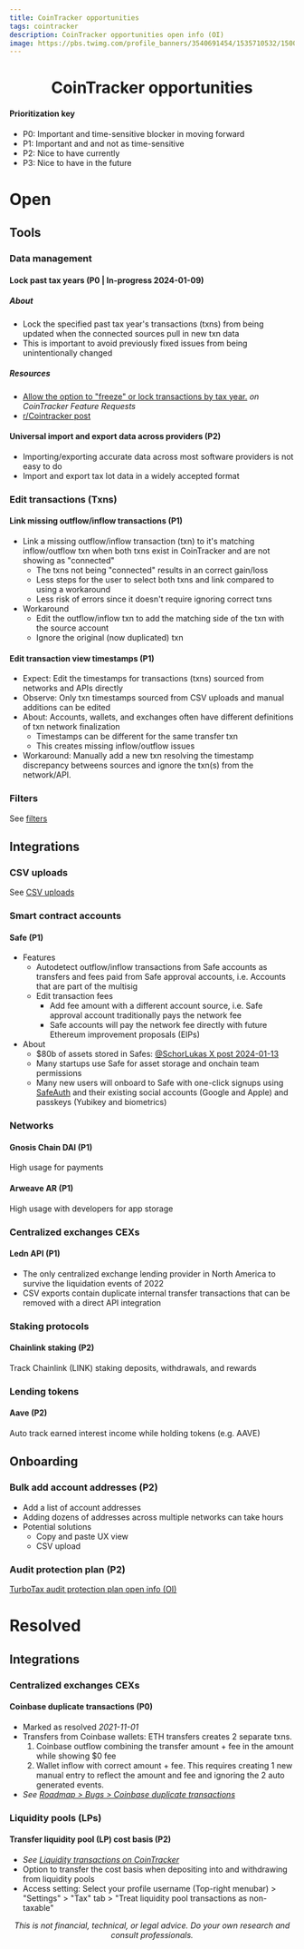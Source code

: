 ```yaml
---
title: CoinTracker opportunities
tags: cointracker
description: CoinTracker opportunities open info (OI)
image: https://pbs.twimg.com/profile_banners/3540691454/1535710532/1500x500
---
```


<h1 style="text-align: center;">CoinTracker opportunities</h1>

#### Prioritization key
- P0: Important and time-sensitive blocker in moving forward
- P1: Important and and not as time-sensitive
- P2: Nice to have currently
- P3: Nice to have in the future

# Open

## Tools

### Data management

#### Lock past tax years (P0 | In-progress 2024-01-09)

##### About
- Lock the specified past tax year's transactions (txns) from being updated when the connected sources pull in new txn data
- This is important to avoid previously fixed issues from being unintentionally changed

##### Resources
- [Allow the option to "freeze" or lock transactions by tax year.](https://cointracker.canny.io/features/p/allow-the-option-to-freeze-or-lock-transactions-by-tax-year) *on CoinTracker Feature Requests*
- [r/Cointracker post](https://www.reddit.com/r/Cointracker/comments/192ot15/does_cointracker_plan_to_build_this_for_2024/)

#### Universal import and export data across providers (P2)
- Importing/exporting accurate data across most software providers is not easy to do
- Import and export tax lot data in a widely accepted format

### Edit transactions (Txns)

#### Link missing outflow/inflow transactions (P1)
- Link a missing outflow/inflow transaction (txn) to it's matching inflow/outflow txn when both txns exist in CoinTracker and are not showing as "connected"
    - The txns not being "connected" results in an correct gain/loss
    - Less steps for the user to select both txns and link compared to using a workaround
    - Less risk of errors since it doesn't require ignoring correct txns
- Workaround
    - Edit the outflow/inflow txn to add the matching side of the txn with the source account
    - Ignore the original (now duplicated) txn

#### Edit transaction view timestamps (P1)
- Expect: Edit the timestamps for transactions (txns) sourced from networks and APIs directly
- Observe: Only txn timestamps sourced from CSV uploads and manual additions can be edited
- About: Accounts, wallets, and exchanges often have different definitions of txn network finalization
    - Timestamps can be different for the same transfer txn
    - This creates missing inflow/outflow issues
- Workaround: Manually add a new txn resolving the timestamp discrepancy betweens sources and ignore the txn(s) from the network/API.

### Filters
See [filters](https://hackmd.io/@openinfo/cointracker/https%3A%2F%2Fhackmd.io%2F%40openinfo%2Fcointracker-about#Opportunities)

## Integrations

### CSV uploads
See [CSV uploads](https://hackmd.io/@openinfo/cointracker/https%3A%2F%2Fhackmd.io%2F%40openinfo%2Fcointracker-about#Opportunities1)

### Smart contract accounts

#### Safe (P1)
- Features
    - Autodetect outflow/inflow transactions from Safe accounts as transfers and fees paid from Safe approval accounts, i.e. Accounts that are part of the multisig
    - Edit transaction fees
        - Add fee amount with a different account source, i.e. Safe approval account traditionally pays the network fee
        - Safe accounts will pay the network fee directly with future Ethereum improvement proposals (EIPs)
- About
    - $80b of assets stored in Safes: [@SchorLukas X post 2024-01-13](https://twitter.com/SchorLukas/status/1746154634442400228)
    - Many startups use Safe for asset storage and onchain team permissions
    - Many new users will onboard to Safe with one-click signups using [SafeAuth](https://safe.mirror.xyz/WKxK5FENvkT8BjpowJQAhokYzb22438zUCG3wUSWvjc) and their existing social accounts (Google and Apple) and passkeys (Yubikey and biometrics)

### Networks

#### Gnosis Chain DAI (P1)
High usage for payments

#### Arweave AR (P1)
High usage with developers for app storage

### Centralized exchanges CEXs

#### Ledn API (P1)
- The only centralized exchange lending provider in North America to survive the liquidation events of 2022
- CSV exports contain duplicate internal transfer transactions that can be removed with a direct API integration

### Staking protocols

#### Chainlink staking (P2)
Track Chainlink (LINK) staking deposits, withdrawals, and rewards

### Lending tokens

#### Aave (P2)
Auto track earned interest income while holding tokens (e.g. AAVE)

## Onboarding

### Bulk add account addresses (P2)
- Add a list of account addresses
- Adding dozens of addresses across multiple networks can take hours
- Potential solutions
    - Copy and paste UX view
    - CSV upload

### Audit protection plan (P2)
[TurboTax audit protection plan open info (OI)](https://hackmd.io/@openinfo/turbotax/https%3A%2F%2Fhackmd.io%2F%40openinfo%2Fturbotax-about#TurboTax-audit-protection)

# Resolved

## Integrations

### Centralized exchanges CEXs

#### Coinbase duplicate transactions (P0)
- Marked as resolved _2021-11-01_
- Transfers from Coinbase wallets: ETH transfers creates 2 separate txns.
  1. Coinbase outflow combining the transfer amount + fee in the amount while showing $0 fee
  2. Wallet inflow with correct amount + fee. This requires creating 1 new manual entry to reflect the amount and fee and ignoring the 2 auto generated events.
- *See [Roadmap > Bugs > Coinbase duplicate transactions](https://feedback.cointracker.io/bugs/p/coinbase-duplicate-transactions)*

### Liquidity pools (LPs)

#### Transfer liquidity pool (LP) cost basis (P2)
- *See [Liquidity transactions on CoinTracker](https://support.cointracker.io/hc/en-us/articles/20897601327505-Liquidity-transactions-on-CoinTracker)*
- Option to transfer the cost basis when depositing into and withdrawing from liquidity pools
- Access setting: Select your profile username (Top-right menubar) > "Settings" > "Tax" tab > "Treat liquidity pool transactions as non-taxable"

<p style="text-align: center; font-style: italic">This is not financial, technical, or legal advice. Do your own research and consult professionals.</p>
